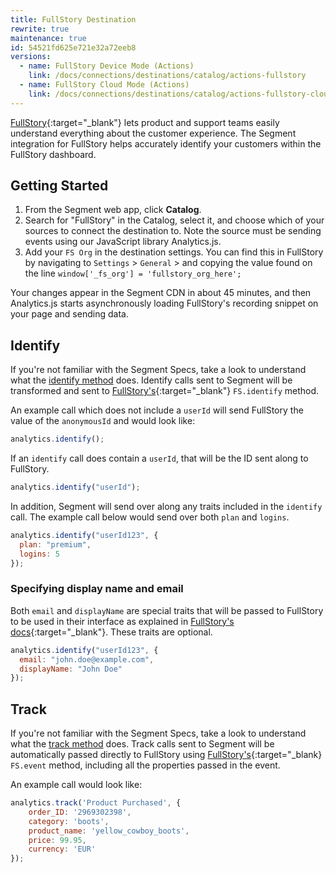 ```yaml
---
title: FullStory Destination
rewrite: true
maintenance: true
id: 54521fd625e721e32a72eeb8
versions:
  - name: FullStory Device Mode (Actions)
    link: /docs/connections/destinations/catalog/actions-fullstory
  - name: FullStory Cloud Mode (Actions)
    link: /docs/connections/destinations/catalog/actions-fullstory-cloud
---
```

[FullStory](https://www.fullstory.com/){:target="_blank"} lets product and support teams easily understand everything about the customer experience. The Segment integration for FullStory helps accurately identify your customers within the FullStory dashboard.

## Getting Started



1. From the Segment web app, click **Catalog**.
2. Search for "FullStory" in the Catalog, select it, and choose which of your sources to connect the destination to. Note the source must be sending events using our JavaScript library Analytics.js.
3. Add your `FS Org` in the destination settings. You can find this in FullStory by navigating to `Settings` > `General` > and copying the value found on the line `window['_fs_org'] = 'fullstory_org_here';`

Your changes appear in the Segment CDN in about 45 minutes, and then Analytics.js starts asynchronously loading FullStory's recording snippet on your page and sending data.

## Identify

If you're not familiar with the Segment Specs, take a look to understand what the [identify method](/docs/connections/spec/identify/) does. Identify calls sent to Segment will be transformed and sent to [FullStory's](https://help.fullstory.com/hc/en-us/articles/360020828113){:target="_blank"} `FS.identify` method.

An example call which does not include a `userId` will send FullStory the value of the `anonymousId` and would look like:

```javascript
analytics.identify();
```

If an `identify` call does contain a `userId`, that will be the ID sent along to FullStory.

```javascript
analytics.identify("userId");
```

In addition, Segment will send over along any traits included in the `identify` call. The example call below would send over both `plan` and `logins`.

```js
analytics.identify("userId123", {
  plan: "premium",
  logins: 5
});
```

### Specifying display name and email

Both `email` and `displayName` are special traits that will be passed to FullStory to be used in their interface as explained in [FullStory's docs](https://help.fullstory.com/hc/en-us/articles/360020828113){:target="_blank"}. These traits are optional.

```js
analytics.identify("userId123", {
  email: "john.doe@example.com",
  displayName: "John Doe"
});
```

## Track

If you're not familiar with the Segment Specs, take a look to understand what the [track method](/docs/connections/spec/track/) does. Track calls sent to Segment will be automatically passed directly to FullStory using [FullStory's](https://help.fullstory.com/hc/en-us/articles/360020623274){:target="_blank} `FS.event` method, including all the properties passed in the event.

An example call would look like:

```js
analytics.track('Product Purchased', {
    order_ID: '2969302398',
    category: 'boots',
    product_name: 'yellow_cowboy_boots',
    price: 99.95,
    currency: 'EUR'
});
```
